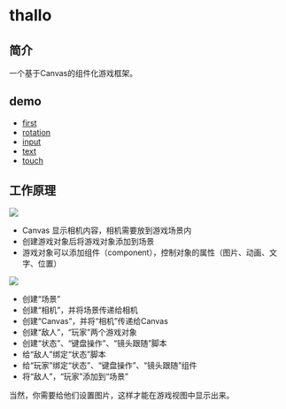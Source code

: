 # thallo

## 简介
一个基于Canvas的组件化游戏框架。

## demo

- [first](https://fanmingfei.github.io/thallo/example/first/)
- [rotation](https://fanmingfei.github.io/thallo/example/rotation/)
- [input](https://fanmingfei.github.io/thallo/example/input/)
- [text](https://fanmingfei.github.io/thallo/example/text/)
- [touch](https://fanmingfei.github.io/thallo/example/touch/)

## 工作原理

![](http://p4.qhimg.com/t01aee1d92f40e1cb81.jpg)

- Canvas 显示相机内容，相机需要放到游戏场景内
- 创建游戏对象后将游戏对象添加到场景
- 游戏对象可以添加组件（component），控制对象的属性（图片、动画、文字、位置）

![](http://p3.qhimg.com/t0196cc1a97bf0dd10d.jpg)

- 创建“场景”
- 创建“相机”，并将场景传递给相机
- 创建“Canvas”，并将“相机”传递给Canvas
- 创建“敌人”，“玩家”两个游戏对象
- 创建“状态”、“键盘操作”、“镜头跟随”脚本
- 给“敌人”绑定“状态”脚本
- 给“玩家”绑定“状态”、“键盘操作”、“镜头跟随”组件
- 将“敌人”，“玩家”添加到“场景”

当然，你需要给他们设置图片，这样才能在游戏视图中显示出来。

